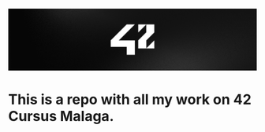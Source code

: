 ![Masterhead](https://raw.githubusercontent.com/15Galan/42_project-readmes/refs/heads/master/banners/42-dark.png)

# This is a repo with all my work on 42 Cursus Malaga.
